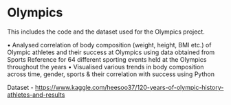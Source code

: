 # Olympics

This includes the code and the dataset used for the Olympics project.

•	Analysed correlation of body composition (weight, height, BMI etc.) of Olympic athletes and their success at Olympics using data obtained from Sports Reference for 64 different sporting events held at the Olympics throughout the years
•	Visualised various trends in body composition across time, gender, sports & their correlation with success using Python


Dataset - https://www.kaggle.com/heesoo37/120-years-of-olympic-history-athletes-and-results
